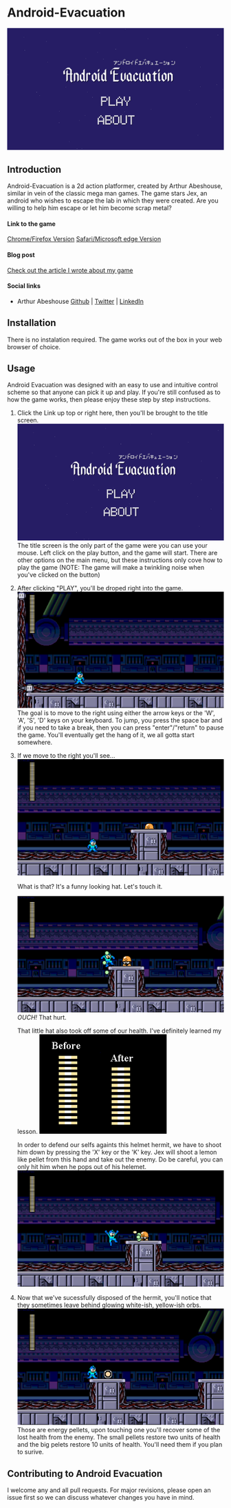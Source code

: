 # Android-Evacuation
![image](https://github.com/ArthurAbeshouse/Android-Evacuation/blob/gh-pages/Assets/images/1.png)

## Introduction
Android-Evacuation is a 2d action platformer, created by Arthur Abeshouse, similar in vein of the classic mega man games. The game stars Jex, an android who wishes to escape the lab in which they were created. Are you willing to help him escape or let him become scrap metal?

#### Link to the game
[Chrome/Firefox Version](https://arthurabeshouse.github.io/Android-Evacuation_Game/) [Safari/Microsoft edge Version](https://arthurabeshouse.github.io/Android-Evacuation_Game_edge-safari/)

#### Blog post
[Check out the article I wrote about my game](https://www.linkedin.com/pulse/android-evacuation-arthur-abeshouse/?published=t)

#### Social links
* Arthur Abeshouse [Github](https://github.com/ArthurAbeshouse) | [Twitter](https://twitter.com/ArthurAbeshouse) | [LinkedIn](https://www.linkedin.com/in/arthur-abeshouse-020804102/)

## Installation
There is no instalation required. The game works out of the box in your web browser of choice.

## Usage
Android Evacuation was designed with an easy to use and intuitive control scheme so that anyone can pick it up and play. If you're still confused as to how the game works, then please enjoy these step by step instructions.

 1. Click the Link up top or right here, then you'll be brought to the title screen. 
    ![image](https://github.com/ArthurAbeshouse/Android-Evacuation/blob/gh-pages/Assets/images/1.png)
    The title screen is the only part of the game were you can use your mouse. Left click on the play button, and the game will start. There are other options on the main menu, but these instructions only cove how to play the game (NOTE: The game will make a twinkling noise when you've clicked on the button)

 2. After clicking "PLAY", you'll be droped right into the game. 
    ![image](https://github.com/ArthurAbeshouse/Android-Evacuation/blob/master/Images/2.png)
    The goal is to move to the right using either the arrow keys or the 'W', 'A', 'S', 'D' keys on your keyboard. To jump, you press the space bar and if you need to take a break, then you can press "enter"/"return" to pause the game. You'll eventually get the hang of it, we all gotta start somewhere.

 3. If we move to the right you'll see...
    ![image](https://github.com/ArthurAbeshouse/Android-Evacuation/blob/master/Images/3.png)

    What is that? It's a funny looking hat. Let's touch it.
    
    ![image](https://github.com/ArthurAbeshouse/Android-Evacuation/blob/master/Images/6.png)
    *OUCH!* That hurt. 
    
    That little hat also took off some of our health. I've definitely learned my lesson.
    ![image](https://github.com/ArthurAbeshouse/Android-Evacuation/blob/master/Images/7.png)
    
    
    In order to defend our selfs againts this helmet hermit, we have to shoot him down by pressing the 'X' key or the 'K' key. Jex will shoot a lemon like pellet from this hand and take out the enemy. Do be careful, you can only hit him when he pops out of his helemet.
    ![image](https://github.com/ArthurAbeshouse/Android-Evacuation/blob/master/Images/5.png)
    
4. Now that we've sucessfully disposed of the hermit, you'll notice that they sometimes leave behind glowing white-ish, yellow-ish orbs. 
    ![image](https://github.com/ArthurAbeshouse/Android-Evacuation/blob/master/Images/4.png)
    Those are energy pellets, upon touching one you'll recover some of the lost health from the enemy. The small pellets restore two units of health and the big pelets restore 10 units of health. You'll need them if you plan to surive.

## Contributing to Android Evacuation
I welcome any and all pull requests. For major revisions, please open an issue first so we can discuss whatever changes you have in mind.
